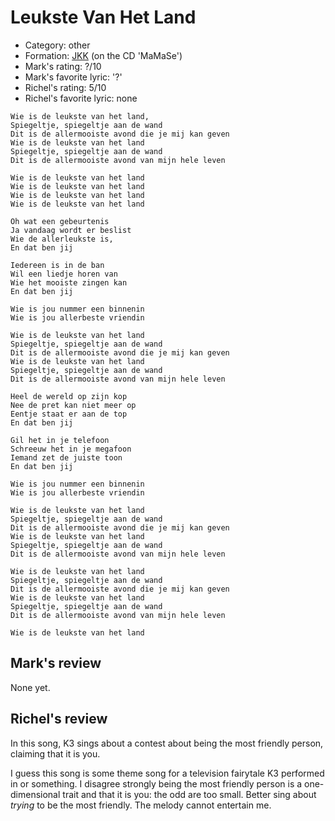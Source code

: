 # Leukste Van Het Land

 * Category: other
 * Formation: [JKK](Jkk.md) (on the CD 'MaMaSe')
 * Mark's rating: ?/10
 * Mark's  favorite lyric: '?'
 * Richel's rating: 5/10
 * Richel's favorite lyric: none


```
Wie is de leukste van het land,
Spiegeltje, spiegeltje aan de wand
Dit is de allermooiste avond die je mij kan geven
Wie is de leukste van het land
Spiegeltje, spiegeltje aan de wand
Dit is de allermooiste avond van mijn hele leven

Wie is de leukste van het land
Wie is de leukste van het land
Wie is de leukste van het land
Wie is de leukste van het land

Oh wat een gebeurtenis
Ja vandaag wordt er beslist
Wie de allerleukste is,
En dat ben jij

Iedereen is in de ban
Wil een liedje horen van
Wie het mooiste zingen kan
En dat ben jij

Wie is jou nummer een binnenin
Wie is jou allerbeste vriendin

Wie is de leukste van het land
Spiegeltje, spiegeltje aan de wand
Dit is de allermooiste avond die je mij kan geven
Wie is de leukste van het land
Spiegeltje, spiegeltje aan de wand
Dit is de allermooiste avond van mijn hele leven

Heel de wereld op zijn kop
Nee de pret kan niet meer op
Eentje staat er aan de top
En dat ben jij

Gil het in je telefoon
Schreeuw het in je megafoon
Iemand zet de juiste toon
En dat ben jij

Wie is jou nummer een binnenin
Wie is jou allerbeste vriendin

Wie is de leukste van het land
Spiegeltje, spiegeltje aan de wand
Dit is de allermooiste avond die je mij kan geven
Wie is de leukste van het land
Spiegeltje, spiegeltje aan de wand
Dit is de allermooiste avond van mijn hele leven

Wie is de leukste van het land
Spiegeltje, spiegeltje aan de wand
Dit is de allermooiste avond die je mij kan geven
Wie is de leukste van het land
Spiegeltje, spiegeltje aan de wand
Dit is de allermooiste avond van mijn hele leven

Wie is de leukste van het land
```

## Mark's review

None yet.

## Richel's review

In this song, K3 sings about a contest about being the most friendly person, claiming that it is you.

I guess this song is some theme song for a television fairytale K3 performed in or something. I disagree strongly being the most friendly person is a one-dimensional trait and that it is you: the odd are too small. Better sing about _trying_ to be the most friendly. The melody cannot entertain me.
